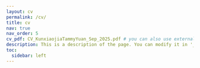```yaml
---
layout: cv
permalink: /cv/
title: cv
nav: true
nav_order: 5
cv_pdf: CV_KunxiaojiaTammyYuan_Sep_2025.pdf # you can also use external links here
description: This is a description of the page. You can modify it in '_pages/cv.md'. You can also change or remove the top pdf download button.
toc:
  sidebar: left
---
```

